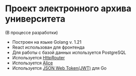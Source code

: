 # Проект электронного архива университета

(В процессе разработки)

- Построен на языке Golang v. 1.21
- React использован для фронтенда
- Для работы с базой данных используется PostgreSQL
- Используется [HttpRouter](github.com/julienschmidt/httprouter)
- Используется [Alice](github.com/justinas/alice)
- Используется [JSON Web Token(JWT)](github.com/pascaldekloe/jwt) для Go

